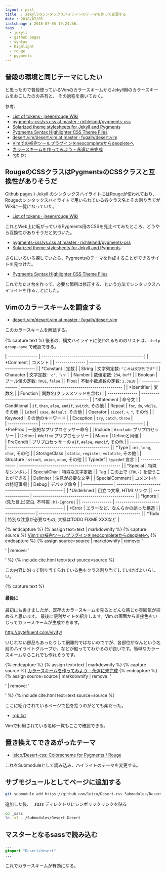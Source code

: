 ```yaml
---
layout : post
title  : Jekyllのシンタックスハイライトのテーマを作って変更する
date : 2018/07/05
lastchange : 2018-07-05 19:24:56.
tags   :
  - jekyll
  - github pages
  - syntax
  - highlight
  - rouge
  - pygments
---
```



## 普段の環境と同じテーマにしたい

と思ったので普段使っているVimのカラースキームからJekyll用のカラースキームをおこしたのの共有と、
その過程を書いておく。

参考:

* [List of tokens · jneen/rouge Wiki](https://github.com/jneen/rouge/wiki/List-of-tokens)
* [pygments-css/vs.css at master · richleland/pygments-css](https://github.com/richleland/pygments-css/blob/master/vs.css)
* [Solarized theme stylesheets for Jekyll and Pygments](https://gist.github.com/nicolashery/5765395)
* [Pygments Syntax Highlighter CSS Theme Files](http://jwarby.github.io/jekyll-pygments-themes/languages/javascript.html)
* [desert.vim/desert.vim at master · fugalh/desert.vim](https://github.com/fugalh/desert.vim/blob/master/colors/desert.vim)
* [Vimでの補完ツールプラグインをneocompleteからdeopleteへ](https://rcmdnk.com/blog/2017/11/16/computer-vim/)
* [カラースキームを作ってみよう - 永遠に未完成](https://thinca.hatenablog.com/entry/20130410/1365530054)
* [rgb.txt](http://fugal.net/vim/rgbtxt.html)


## RougeのCSSクラスはPygmentsのCSSクラスと互換性がありそうだ

Github pages / Jekyll のシンタックスハイライトにはRougeが使われており、
Rougeのシンタックスハイライトで用いられている各クラス名とその割り当てがWikiに一覧になっていた。

* [List of tokens · jneen/rouge Wiki](https://github.com/jneen/rouge/wiki/List-of-tokens)

これとWeb上に転がっているPygments用のCSSを見比べてみたところ、どうやら互換性がありそうだと気づいた。

* [pygments-css/vs.css at master · richleland/pygments-css](https://github.com/richleland/pygments-css/blob/master/vs.css)
* [Solarized theme stylesheets for Jekyll and Pygments](https://gist.github.com/nicolashery/5765395)

さらにいろいろ探していたら、Pygmentsのテーマを作成することができるサイトを見つけた。

* [Pygments Syntax Highlighter CSS Theme Files](http://jwarby.github.io/jekyll-pygments-themes/languages/javascript.html)

これでたたき台を作って、必要な箇所は修正する、という方法でシンタックスハイライトを作ることにした。

## Vimのカラースキームを調査する

* [desert.vim/desert.vim at master · fugalh/desert.vim](https://github.com/fugalh/desert.vim/blob/master/colors/desert.vim)

このカラースキームを解読する。

{% capture text %}
後者の、構文ハイライトに使われるもののリストは、`:help group-name` で確認できる。

| --------------- | --------------------------------------------------- |
| \*Comment       | コメント                                            |
| --------------- | --------------------------------------------------- |
| \*Constant      | 定数                                                |
| String          | 文字列定数: `"これは文字列です"`                    |
| Character       | 文字定数: `'c'`, `'\n'`                             |
| Number          | 数値定数: `234`, `0xff`                             |
| Boolean         | ブール値の定数: `TRUE`, `false`                     |
| Float           | 不動小数点数の定数: `2.3e10`                        |
| --------------- | --------------------------------------------------- |
| \*Identifier    | 変数名                                              |
| Function        | 関数名(クラスメソッドを含む)                        |
| --------------- | --------------------------------------------------- |
| \*Statement     | 命令文                                              |
| Conditional     | `if`, `then`, `else`, `endif`, `switch`, その他     |
| Repeat          | `for`, `do`, `while`, その他                        | 
| Label           | `case`, `default`, その他                           | 
| Operator        | `sizeof`, `+`, `*`, その他                          | 
| Keyword         | その他のキーワード                                  |
| Exception       | `try`, `catch`, `throw`                             |  
| --------------- | --------------------------------------------------- |
| \*PreProc       | 一般的なプリプロセッサー命令                        | 
|  Include        | `#include` プリプロセッサー                         | 
|  Define         | `#define` プリプロセッサー                          | 
|  Macro          | Defineと同値                                        |  
|  PreCondit      | プリプロセッサーの `#if`, `#else`, `#endif`, その他 |
| --------------- | --------------------------------------------------- |
| \*Type          | `int`, `long`, `char`, その他                       |
|  StorageClass   | `static`, `register`, `volatile`, その他            |
|  Structure      | `struct`, `union`, `enum`, その他                   |
|  Typedef        | `typedef` 宣言                                      |
| --------------- | --------------------------------------------------- |
| \*Special       | 特殊なシンボル                                      | 
|  SpecialChar    | 特殊な文字定数                                      |
|  Tag            | この上で `CTRL-]` を使うことができる                |
|  Delimiter      | 注意が必要な文字                                    |
|  SpecialComment | コメント内の特記事項                                |
|  Debug          | デバッグ命令                                        |
| --------------- | --------------------------------------------------- |
| \*Underlined    | 目立つ文章, HTMLリンク                              |
| --------------- | --------------------------------------------------- |
| \*Ignore        | (見た目上)空白, 不可視  `|hl-Ignore|`               |
| --------------- | --------------------------------------------------- |
| \*Error         | エラーなど、なんらかの誤った構造                    |
| --------------- | --------------------------------------------------- |
| \*Todo          |  特別な注意が必要なもの; 大抵はTODO FIXME XXXなど   |


{% endcapture %}
{% assign text=text | markdownify %}
{% capture source %}
[Vimでの補完ツールプラグインをneocompleteからdeopleteへ](https://rcmdnk.com/blog/2017/11/16/computer-vim/)
{% endcapture %}
{% assign source=source | markdownify | remove: '<p>' | remove: '</p>' %}
{% include cite.html text=text source=source %}

この内容に沿って割り当てられている色をクラス割り当てしていけばよいらしい。

{% capture text %}
#### 最後に

最初にも書きましたが、既存のカラースキームを見るとどんな感じか雰囲気が掴めると思います。
最後に便利サイトを紹介します。Vim の画面から直接色をいじってカラースキームが生成できます。

<http://bytefluent.com/vivify/>

いじれない部品もあったりして網羅的ではないのですが、各部位がなんという名前のハイライトグループか、などが触っててわかるのが良いです。簡単なカラースキームならこれでも作れそうです。

{% endcapture %}
{% assign text=text | markdownify %}
{% capture source %}
[カラースキームを作ってみよう - 永遠に未完成](https://thinca.hatenablog.com/entry/20130410/1365530054)
{% endcapture %}
{% assign source=source | markdownify | remove: '<p>' | remove: '</p>' %}
{% include cite.html text=text source=source %}

ここに紹介されているページで色を拾うのがとても楽だった。

* [rgb.txt](http://fugal.net/vim/rgbtxt.html)

Vimで利用されている名称一覧もここで確認できる。


## 置き換えてできあがったテーマ

* [leico/Desert-css: Colorscheme for Pygments / Rouge](https://github.com/leico/Desert-css)

これをSubmoduleとして読み込み、ハイライトのテーマを変更する。

## サブモジュールとしてページに追加する

```sh
git submodule add https://github.com/leico/Desert-css Submodules/Desert
```

追加した後、 *\_sass* ディレクトリにシンボリックリンクを貼る

```sh
cd _sass
ln -sf ../Submodules/Desert Desert
```

## マスターとなるsassで読み込む

```sass
...
@import "Desert/desert"
...
```

これでカラースキームが有効になる。
